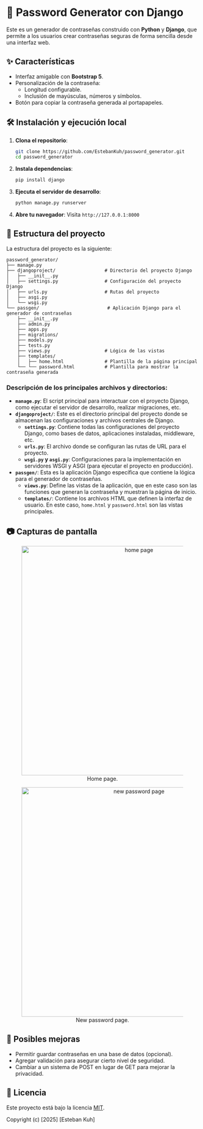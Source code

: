 # 🔐 Password Generator con Django

Este es un generador de contraseñas construido con **Python** y **Django**, que permite a los usuarios crear contraseñas seguras de forma sencilla desde una interfaz web.

## ✨ Características

- Interfaz amigable con **Bootstrap 5**.
- Personalización de la contraseña:
  - Longitud configurable.
  - Inclusión de mayúsculas, números y símbolos.
- Botón para copiar la contraseña generada al portapapeles.

## 🛠️ Instalación y ejecución local

1. **Clona el repositorio**:
    ```bash
   git clone https://github.com/EstebanKuh/password_generator.git
   cd password_generator
   ```

2. **Instala dependencias**:
    ```bash
    pip install django
    ```

3.  **Ejecuta el servidor de desarrollo**:
    ```bash
    python manage.py runserver
    ```

4. **Abre tu navegador**:
    Visita ```http://127.0.0.1:8000```

## 🧠 Estructura del proyecto

La estructura del proyecto es la siguiente:
```
password_generator/
├── manage.py
├── djangoproject/                  # Directorio del proyecto Django
│   ├── __init__.py
│   ├── settings.py                 # Configuración del proyecto Django
│   ├── urls.py                     # Rutas del proyecto
│   ├── asgi.py
│   └── wsgi.py
└── passgen/                         # Aplicación Django para el generador de contraseñas
    ├── __init__.py
    ├── admin.py
    ├── apps.py
    ├── migrations/
    ├── models.py
    ├── tests.py
    ├── views.py                    # Lógica de las vistas
    ├── templates/
    │   ├── home.html               # Plantilla de la página principal
    └── └── password.html           # Plantilla para mostrar la contraseña generada

```

### Descripción de los principales archivos y directorios:

- **`manage.py`**: El script principal para interactuar con el proyecto Django, como ejecutar el servidor de desarrollo, realizar migraciones, etc.
- **`djangoproject/`**: Este es el directorio principal del proyecto donde se almacenan las configuraciones y archivos centrales de Django.
  - **`settings.py`**: Contiene todas las configuraciones del proyecto Django, como bases de datos, aplicaciones instaladas, middleware, etc.
  - **`urls.py`**: El archivo donde se configuran las rutas de URL para el proyecto.
  - **`wsgi.py` y `asgi.py`**: Configuraciones para la implementación en servidores WSGI y ASGI (para ejecutar el proyecto en producción).
- **`passgen/`**: Esta es la aplicación Django específica que contiene la lógica para el generador de contraseñas.
  - **`views.py`**: Define las vistas de la aplicación, que en este caso son las funciones que generan la contraseña y muestran la página de inicio.
  - **`templates/`**: Contiene los archivos HTML que definen la interfaz de usuario. En este caso, `home.html` y `password.html` son las vistas principales.


## 📷 Capturas de pantalla
<figure align="center">
    <img src="screenshots/passgen/home.jpg" width="600" alt="home page"/>
    <figcaption>Home page.</figcaption>
</figure>
<figure align="center">
    <img src="screenshots/passgen/new_password.jpg" width="600" alt="new password page"/>
    <figcaption>New password page.</figcaption>
</figure>

## 📌 Posibles mejoras
- Permitir guardar contraseñas en una base de datos (opcional).
- Agregar validación para asegurar cierto nivel de seguridad.
- Cambiar a un sistema de POST en lugar de GET para mejorar la privacidad.

## 📄 Licencia
Este proyecto está bajo la licencia [MIT](https://opensource.org/licenses/MIT).

Copyright (c) [2025] [Esteban Kuh]
